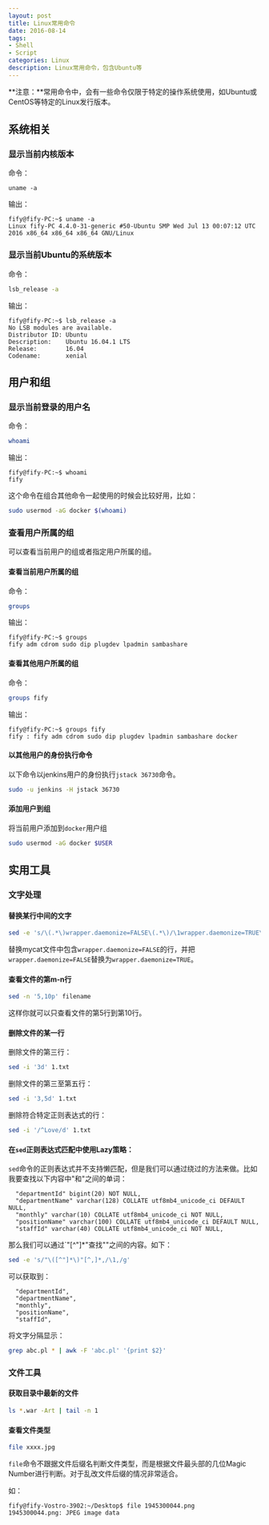 ```yaml
---
layout: post
title: Linux常用命令
date: 2016-08-14
tags:
- Shell
- Script
categories: Linux
description: Linux常用命令，包含Ubuntu等
---
```

**注意：**常用命令中，会有一些命令仅限于特定的操作系统使用，如Ubuntu或CentOS等特定的Linux发行版本。

## 系统相关

### 显示当前内核版本
命令：
```
uname -a
```
输出：
```
fify@fify-PC:~$ uname -a
Linux fify-PC 4.4.0-31-generic #50-Ubuntu SMP Wed Jul 13 00:07:12 UTC 2016 x86_64 x86_64 x86_64 GNU/Linux
```

### 显示当前Ubuntu的系统版本

命令：

```bash
lsb_release -a
```

输出：
```
fify@fify-PC:~$ lsb_release -a
No LSB modules are available.
Distributor ID: Ubuntu
Description:    Ubuntu 16.04.1 LTS
Release:        16.04
Codename:       xenial
```

## 用户和组

### 显示当前登录的用户名

命令：
```bash
whoami
```
输出：
```
fify@fify-PC:~$ whoami
fify
```
这个命令在组合其他命令一起使用的时候会比较好用，比如：
```bash
sudo usermod -aG docker $(whoami)
```

### 查看用户所属的组

可以查看当前用户的组或者指定用户所属的组。

#### 查看当前用户所属的组
命令：
```bash
groups
```
输出：
```
fify@fify-PC:~$ groups
fify adm cdrom sudo dip plugdev lpadmin sambashare
```

#### 查看其他用户所属的组
命令：
```bash
groups fify
```
输出：
```
fify@fify-PC:~$ groups fify
fify : fify adm cdrom sudo dip plugdev lpadmin sambashare docker
```

#### 以其他用户的身份执行命令
以下命令以jenkins用户的身份执行`jstack 36730`命令。
```bash
sudo -u jenkins -H jstack 36730
```

#### 添加用户到组
将当前用户添加到`docker`用户组
```bash
sudo usermod -aG docker $USER
```

## 实用工具

### 文字处理

#### 替换某行中间的文字
```bash
sed -e 's/\(.*\)wrapper.daemonize=FALSE\(.*\)/\1wrapper.daemonize=TRUE\2/g' -i mycat
```
替换mycat文件中包含`wrapper.daemonize=FALSE`的行，并把`wrapper.daemonize=FALSE`替换为`wrapper.daemonize=TRUE`。

#### 查看文件的第m-n行
```bash
sed -n '5,10p' filename
```
这样你就可以只查看文件的第5行到第10行。

#### 删除文件的某一行

删除文件的第三行：
```bash
sed -i '3d' 1.txt
```
删除文件的第三至第五行：
```bash
sed -i '3,5d' 1.txt
```
删除符合特定正则表达式的行：
```bash
sed -i '/^Love/d' 1.txt
```
#### 在`sed`正则表达式匹配中使用Lazy策略：
`sed`命令的正则表达式并不支持懒匹配，但是我们可以通过绕过的方法来做。比如我要查找以下内容中"和"之间的单词：
```
  "departmentId" bigint(20) NOT NULL,
  "departmentName" varchar(128) COLLATE utf8mb4_unicode_ci DEFAULT NULL,
  "monthly" varchar(10) COLLATE utf8mb4_unicode_ci NOT NULL,
  "positionName" varchar(100) COLLATE utf8mb4_unicode_ci DEFAULT NULL,
  "staffId" varchar(40) COLLATE utf8mb4_unicode_ci NOT NULL,
```
那么我们可以通过`"[^\"]*"查找""之间的内容。如下：
```bash
sed -e 's/"\([^"]*\)"[^,]*,/\1,/g'
```
可以获取到：
```
  "departmentId",
  "departmentName",
  "monthly",
  "positionName",
  "staffId",
```
将文字分隔显示：
```bash
grep abc.pl * | awk -F 'abc.pl' '{print $2}'
```

### 文件工具

#### 获取目录中最新的文件
```bash
ls *.war -Art | tail -n 1
```

#### 查看文件类型

```bash
file xxxx.jpg
```

`file`命令不跟据文件后缀名判断文件类型，而是根据文件最头部的几位Magic Number进行判断。对于乱改文件后缀的情况非常适合。

如：
```
fify@fify-Vostro-3902:~/Desktop$ file 1945300044.png
1945300044.png: JPEG image data
```
